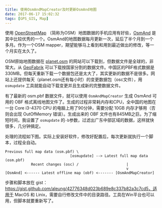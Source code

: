 ```yaml
---
title: 使用OsmAndMapCreator及时更新OsmAnd地图
date: 2017-06-17 15:02:32
tags: [GPS_GIS, Map]
---
```


使用 [OpenStreetMap](https://www.openstreetmap.org) （简称为OSM）地图数据的手机应用有好些，[OsmAnd](http://osmand.net/) 是其中比较优秀的一个。OsmAnd的地图数据每月更新一次，延后了半个月到一个多月。作为一个OSM mapper，期望能够马上看到和用到最近做出的修改，等一个月实在太久了。

OSM原始地图数据在 [planet.osm](http://wiki.openstreetmap.org/wiki/Planet.osm) 的网站可以下载到，但数据文件是全球的，非常大。从 [GeoFabrik](http://download.geofabrik.de/) 可以下载按国家分割的数据文件。中国区的PBF格式数据是330MB。但每天重新下载一个数据包还是太大了，其实更新的数据不是很多。网站上还提供每天（planet.osm还有每小时）的变更数据包（osc文件），用 `osmupdate` 工具就能自动下载变更并且生成新的完整数据文件。 

有了最新的 osm.pbf 数据文件，就可以使用 `OsmAndMapCreator` 生成 OsmAnd 可用的 OBF 格式离线地图文件了。生成的过程非常耗内存和CPU，全中国的地图在一台 Core i3-4370 CPU 的电脑上用了90分钟，需要分配 10GB 内存才够用（否则会出现 OutOfMemory 错误）。生成出来的 OBF 文件也有845MB之巨。为了缩短时间，我设置了 `osmupdate` 的`-b`参数，过滤出广东中部区域的数据，这样就快很多，几分钟搞定。

处理的流程如下图。实际上安装好软件，修改好配置后，每次更新就执行一个脚本，过程全自动。

```
Previous full map data (osm.pbf) \
                              [osmupdate] --> Latest full map data (osm.pbf)
            Recent changes (osc) /                      |
                                                        v
[OsmAnd] <------ Latest offline map (obf) <------- [OsmAndMapCreator]
```

步骤和脚本放在 gist：https://gist.github.com/aleung/42776348d023b689e8c337b82a3c7cd5，适用于 MacOS 和 Linix，需要自行修改文件中的目录路径。工具在Win平台也可以用，但脚本就要重新写了。